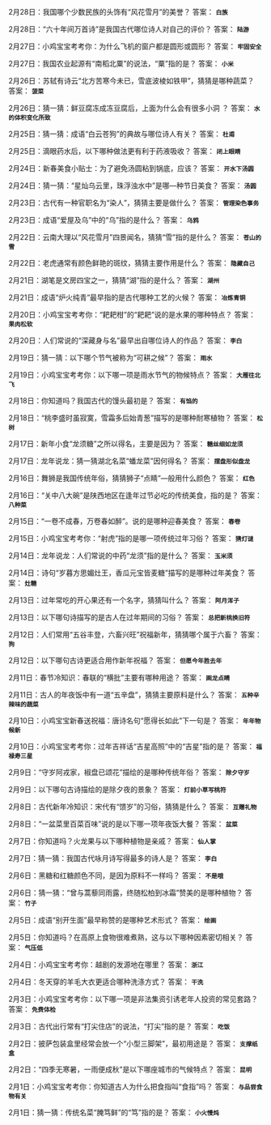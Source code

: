 2月28日：我国哪个少数民族的头饰有“风花雪月”的美誉？ 答案： **`白族`**

2月28日：“六十年间万首诗”是我国古代哪位诗人对自己的评价？ 答案： **`陆游`**

2月27日：小鸡宝宝考考你：为什么飞机的窗户都是圆形或圆形？ 答案： **`牢固安全`**

2月27日：我国农业起源有“南稻北粟”的说法，“粟”指的是？ 答案： **`小米`**

2月26日：苏轼有诗云“北方苦寒今未已，雪底波棱如铁甲”，猜猜是哪种蔬菜？ 答案： **`菠菜`**

2月26日：猜一猜：鲜豆腐冻成冻豆腐后，上面为什么会有很多小洞 ？ 答案： **`水的体积变化所致`**

2月25日：猜一猜：成语“白云苍狗”的典故与哪位诗人有关？ 答案： **`杜甫`**

2月25日：滴眼药水后，以下哪种做法更有利于药液吸收？ 答案： **`闭上眼睛`**

2月24日：新春美食小贴士：为了避免汤圆粘到锅底，应该？ 答案： **`开水下汤圆`**

2月24日：猜一猜：“星灿乌云里，珠浮浊水中”是哪—种节日美食？ 答案： **`汤圆`**

2月23日：古代有一种官职名为“染人”，猜猜主要是做什么？ 答案： **`管理染色事务`**

2月23日：成语“爱屋及乌”中的“乌”指的是什么？ 答案： **`乌鸦`**

2月22日：云南大理以“风花雪月”四景闻名，猜猜“雪”指的是什么？ 答案： **`苍山的雪`**

2月22日：老虎通常有颜色鲜艳的斑纹，猜猜主要作用是什么？ 答案： **`隐藏自己`**

2月21日：湖笔是文房四宝之一，猜猜“湖”指的是什么？ 答案： **`湖州`**

2月21日：成语“炉火纯青”最早指的是古代哪种工艺的火候？ 答案： **`冶炼青铜`**

2月20日：小鸡宝宝考考你：“耙耙柑”的“耙耙”说的是水果的哪种特点？ 答案： **`果肉松软`**

2月20日：人们常说的“深藏身与名”最早出自哪位诗人的作品？ 答案： **`李白`**

2月19日：猜一猜：以下哪个节气被称为“可耕之候”？ 答案： **`雨水`**

2月19日：小鸡宝宝考考你：以下哪一项是雨水节气的物候特点？ 答案： **`大雁往北飞`**

2月18日：你知道吗？我国古代的馒头最初是？ 答案： **`有馅的`**

2月18日：“桃李盛时虽寂寞，雪霜多后始青葱”描写的是哪种耐寒植物？ 答案： **`松树`**

2月17日：新年小食“龙须糖”之所以得名，主要是因为？ 答案： **`糖丝细如龙须`**

2月17日：龙年说龙：猜一猜湖北名菜“蟠龙菜”因何得名？ 答案： **`摆盘形似盘龙`**

2月16日：舞狮是我国传统年俗，猜猜狮子“点睛”—般用什么颜色？ 答案： **`红色`**

2月16日：“关中八大碗”是陕西地区在逢年过节必吃的传统美食，指的是？ 答案： **`八种菜`**

2月15日：“一卷不成春，万卷春如醉”。说的是哪种迎春美食？ 答案： **`春卷`**

2月15日：小鸡宝宝考考你：“射虎”指的是哪一项传统过年习俗？ 答案： **`猜灯谜`**

2月14日：龙年说龙：人们常说的中药“龙须”指的是什么？ 答案： **`玉米须`**

2月14日：诗句“岁暮方思媚灶王，香瓜元宝皆麦糖”描写的是哪种过年美食？ 答案： **`灶糖`**

2月13日：过年常吃的开心果还有一个名字，猜猜叫什么？ 答案： **`阿月浑子`**

2月13日：以下哪句诗描写的是古人在过年期间的习俗？ 答案： **`总把新桃换旧符`**

2月12日：人们常用“五谷丰登，六畜兴旺”祝福新年，猜猜哪个属于六畜？ 答案： **`狗`**

2月12日：以下哪句古诗更适合用作新年祝福？ 答案： **`但愿今年胜去年`**

2月11日：春节冷知识：春联的“横批”主要有哪种用途？ 答案： **`画龙点睛`**

2月11日：古人的年夜饭中有一道“五辛盘”，猜猜主要原料是什么？ 答案： **`五种辛辣味的蔬菜`**

2月10日：小鸡宝宝新春送祝福：唐诗名句“愿得长如此”下一句是？ 答案： **`年年物候新`**

2月10日：小鸡宝宝考考你：过年吉祥话“吉星高照”中的“吉星”指的是？ 答案： **`福禄寿三星`**

2月9日：“守岁阿戎家，椒盘已颂花”描绘的是哪种传统年俗？ 答案： **`除夕守岁`**

2月9日：以下哪句古诗描绘的是除夕夜的景象？ 答案： **`灯前小草写桃符`**

2月8日：古代新年冷知识：宋代有“馈岁”的习俗，猜猜是什么？ 答案： **`互赠礼物`**

2月8日：“一盆菜里百菜百味”说的是以下哪一项年夜饭大餐？ 答案： **`盆菜`**

2月7日：你知道吗？火龙果与以下哪种植物是亲戚？ 答案： **`仙人掌`**

2月7日：猜一猜：我国古代咏月诗写得最多的诗人是？ 答案： **`李白`**

2月6日：黑糖和红糖颜色不同，是因为原料不一样吗？ 答案： **`不是哦`**

2月6日：猜一猜：“曾与蒿藜同雨露，终随松柏到冰霜”赞美的是哪种植物？ 答案： **`竹子`**

2月5日：成语“别开生面”最早称赞的是哪种艺术形式？ 答案： **`绘画`**

2月5日：你知道吗？在高原上食物很难煮熟，这与以下哪种因素密切相关？ 答案： **`气压低`**

2月4日：小鸡宝宝考考你：越剧的发源地在哪里？ 答案： **`浙江`**

2月4日：冬天穿的羊毛大衣更适合哪种洗涤方式？ 答案： **`干洗`**

2月3日：小鸡宝宝考考你：以下哪一项是非法集资引诱老年人投资的常见套路？ 答案： **`免费体检`**

2月3日：古代出行常有“打尖住店”的说法，“打尖”指的是？ 答案： **`吃饭`**

2月2日：披萨包装盒里经常会放一个“小型三脚架”，最初用途是？ 答案： **`支撑纸盒`**

2月2日：“四季无寒暑，一雨便成秋”是以下哪座城市的气候特点？ 答案： **`昆明`**

2月1日：小鸡宝宝考考你：你知道古人为什么把食指叫“食指”吗？ 答案： **`与品尝食物有关`**

2月1日：猜一猜：传统名菜“腌笃鲜”的“笃”指的是？ 答案： **`小火慢炖`**